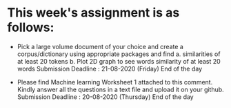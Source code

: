 # This week's assignment is as follows:

- Pick a large volume document of your choice and create a corpus/dictionary using appropriate packages and find a. similarities of at least 20 tokens b. Plot 2D graph to see words similarity of at least 20 words Submission Deadline : 21-08-2020 (Friday) End of the day

- Please find Machine learning Worksheet 1 attached to this comment. Kindly answer all the questions in a text file and upload it on your github. Submission Deadline : 20-08-2020 (Thursday) End of the day
